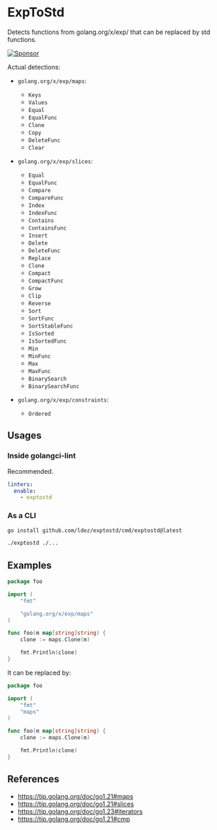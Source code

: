 # ExpToStd

Detects functions from golang.org/x/exp/ that can be replaced by std functions.

[![Sponsor](https://img.shields.io/badge/Sponsor%20me-%E2%9D%A4%EF%B8%8F-pink)](https://github.com/sponsors/ldez)

Actual detections:

- `golang.org/x/exp/maps`:
  - `Keys`
  - `Values`
  - `Equal`
  - `EqualFunc`
  - `Clone`
  - `Copy`
  - `DeleteFunc`
  - `Clear`

- `golang.org/x/exp/slices`:
  - `Equal`
  - `EqualFunc`
  - `Compare`
  - `CompareFunc`
  - `Index`
  - `IndexFunc`
  - `Contains`
  - `ContainsFunc`
  - `Insert`
  - `Delete`
  - `DeleteFunc`
  - `Replace`
  - `Clone`
  - `Compact`
  - `CompactFunc`
  - `Grow`
  - `Clip`
  - `Reverse`
  - `Sort`
  - `SortFunc`
  - `SortStableFunc`
  - `IsSorted`
  - `IsSortedFunc`
  - `Min`
  - `MinFunc`
  - `Max`
  - `MaxFunc`
  - `BinarySearch`
  - `BinarySearchFunc`

- `golang.org/x/exp/constraints`:
  - `Ordered`

## Usages

### Inside golangci-lint

Recommended.

```yaml
linters:
  enable:
    - exptostd
```

### As a CLI

```bash
go install github.com/ldez/exptostd/cmd/exptostd@latest
```

```bash
./exptostd ./...
```

## Examples

```go
package foo

import (
	"fmt"

	"golang.org/x/exp/maps"
)

func foo(m map[string]string) {
	clone := maps.Clone(m)

	fmt.Println(clone)
}
```

It can be replaced by:

```go
package foo

import (
	"fmt"
	"maps"
)

func foo(m map[string]string) {
	clone := maps.Clone(m)

	fmt.Println(clone)
}

```

## References

- https://tip.golang.org/doc/go1.21#maps
- https://tip.golang.org/doc/go1.21#slices
- https://tip.golang.org/doc/go1.23#iterators
- https://tip.golang.org/doc/go1.21#cmp
